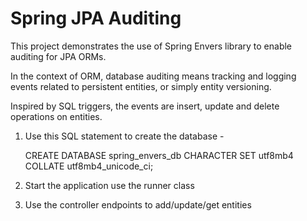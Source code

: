 # Spring JPA Auditing 
This project demonstrates the use of Spring Envers library to enable auditing for JPA ORMs.

In the context of ORM, database auditing means tracking and logging events related to persistent entities, or simply entity versioning. 

Inspired by SQL triggers, the events are insert, update and delete operations on entities.



1. Use this SQL statement to create the database -
   
   CREATE DATABASE spring_envers_db CHARACTER SET utf8mb4 COLLATE utf8mb4_unicode_ci;

2. Start the application use the runner class

3. Use the controller endpoints to add/update/get entities


